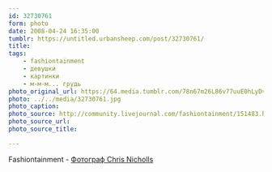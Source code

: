 ```yaml
---
id: 32730761
form: photo
date: 2008-04-24 16:35:00
tumblr: https://untitled.urbansheep.com/post/32730761/
title:
tags:
    - fashiontainment
    - девушки
    - картинки
    - м-м-м... грудь
photo_original_url: https://64.media.tumblr.com/78n67m26L86v77uuE0hLyDvW_400.jpg
photo: ../../media/32730761.jpg
photo_caption:
photo_source: http://community.livejournal.com/fashiontainment/151483.html
photo_source_url:
photo_source_title:

---
```


<p>Fashiontainment - <a href="http://community.livejournal.com/fashiontainment/151483.html">Фотограф Chris Nicholls</a></p>
